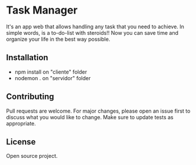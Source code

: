 # Task Manager

It's an app web that allows handling any task that you need to achieve. In simple words, is a to-do-list with steroids!! Now you can save time and organize your life in the best way possible. 

## Installation

- npm install on "cliente" folder
- nodemon . on "servidor" folder

## Contributing
Pull requests are welcome. For major changes, please open an issue first to discuss what you would like to change. Make sure to update tests as appropriate.

## License
Open source project.

